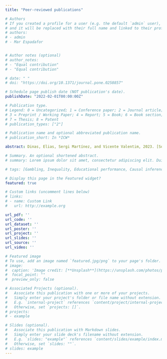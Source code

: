 ```yaml
---
title: "Peer-reviewed publications"

# Authors
# If you created a profile for a user (e.g. the default `admin` user), write the username (folder name) here 
# and it will be replaced with their full name and linked to their profile.
# authors:
# - admin
# - Mar Espadafor


# Author notes (optional)
# author_notes:
# - "Equal contribution"
# - "Equal contribution"

# date: " "
# doi: "https://doi.org/10.1371/journal.pone.0258857"

# Schedule page publish date (NOT publication's date).
publishDate: "2022-02-01T00:00:00Z"

# Publication type.
# Legend: 0 = Uncategorized; 1 = Conference paper; 2 = Journal article;
# 3 = Preprint / Working Paper; 4 = Report; 5 = Book; 6 = Book section;
# 7 = Thesis; 8 = Patent
# publication_types: ["2"]

# Publication name and optional abbreviated publication name.
# publication_short: In *ICW*

abstract: Dinas, Elias, Sergi Martínez, and Vicente Valentim, 2023. [Social Norm Change, Political Symbols, and Expression of Stigmatized Preferences](https://journals.sagepub.com/doi/abs/10.1177/00220027231190099). The Journal of Politics. <br> <br> Martínez, Sergi, 2023. [Type of violence and ingroup identity, evidence from the Spanish civil war](https://papers.ssrn.com/sol3/papers.cfm?abstract_id=3884079). Journal of Conflict Resolution. <br> <br> Martínez, Sergi, Elias Dinas and Vicente Valentim, 2023. [Symbolic Conflict Resolution and Ingroup Favoritism](https://doi.org/10.1177/00220027231155323). Journal of Conflict Resolution. <br> <br> Martínez, Sergi, 2023. [Resena de Rivalidad y Venganza: la política de la violencia en las guerras civiles, de Laia Balcells](https://recyt.fecyt.es/index.php/recp/article/download/96201/74946). Revista Española de Ciencia Política, pp.191-196. <br> <br> Espadafor, Mar, and Sergi Martínez, 2021. [The negative consequences of sports betting opportunities on human capital formation. Evidence from Spain](https://doi.org/10.1371/journal.pone.0258857). PLoS ONE 16(10), e0258857.

# Summary. An optional shortened abstract.
# summary: Lorem ipsum dolor sit amet, consectetur adipiscing elit. Duis posuere tellus ac convallis placerat. Proin tincidunt magna sed ex sollicitudin condimentum.

# tags: [Gambling, Inequality, Educational performance, Causal inference]

# Display this page in the Featured widget?
featured: true

# Custom links (uncomment lines below)
# links:
# - name: Custom Link
#   url: http://example.org

url_pdf: ''
url_code: ''
url_dataset: ''
url_poster: ''
url_project: ''
url_slides: ''
url_source: ''
url_video: ''

# Featured image
# To use, add an image named `featured.jpg/png` to your page's folder. 
# image:
#  caption: 'Image credit: [**Unsplash**](https://unsplash.com/photos/pLCdAaMFLTE)'
#  focal_point: ""
#  preview_only: false

# Associated Projects (optional).
#   Associate this publication with one or more of your projects.
#   Simply enter your project's folder or file name without extension.
#   E.g. `internal-project` references `content/project/internal-project/index.md`.
#   Otherwise, set `projects: []`.
# projects:
# - example

# Slides (optional).
#   Associate this publication with Markdown slides.
#   Simply enter your slide deck's filename without extension.
#   E.g. `slides: "example"` references `content/slides/example/index.md`.
#   Otherwise, set `slides: ""`.
# slides: example
---
```

